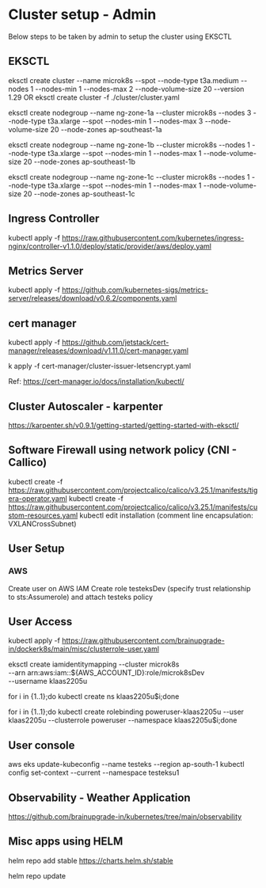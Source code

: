 # Cluster setup - Admin
Below steps to be taken by admin to setup the cluster using EKSCTL

## EKSCTL

eksctl create cluster --name microk8s --spot --node-type t3a.medium --nodes 1 --nodes-min 1 --nodes-max 2 --node-volume-size 20 --version  1.29
OR
eksctl create cluster -f ./cluster/cluster.yaml

eksctl create nodegroup --name ng-zone-1a --cluster microk8s --nodes 3 --node-type t3a.xlarge --spot --nodes-min 1 --nodes-max 3 --node-volume-size 20 --node-zones ap-southeast-1a

eksctl create nodegroup --name ng-zone-1b --cluster microk8s --nodes 1 --node-type t3a.xlarge --spot --nodes-min 1 --nodes-max 1 --node-volume-size 20 --node-zones ap-southeast-1b

eksctl create nodegroup --name ng-zone-1c --cluster microk8s --nodes 1 --node-type t3a.xlarge --spot --nodes-min 1 --nodes-max 1 --node-volume-size 20 --node-zones ap-southeast-1c

## Ingress Controller
kubectl apply -f https://raw.githubusercontent.com/kubernetes/ingress-nginx/controller-v1.1.0/deploy/static/provider/aws/deploy.yaml


## Metrics Server
kubectl apply -f https://github.com/kubernetes-sigs/metrics-server/releases/download/v0.6.2/components.yaml

## cert manager

kubectl apply -f https://github.com/jetstack/cert-manager/releases/download/v1.11.0/cert-manager.yaml

k apply -f cert-manager/cluster-issuer-letsencrypt.yaml

Ref: https://cert-manager.io/docs/installation/kubectl/

## Cluster Autoscaler - karpenter
https://karpenter.sh/v0.9.1/getting-started/getting-started-with-eksctl/

## Software Firewall using network policy (CNI - Callico)
kubectl create -f https://raw.githubusercontent.com/projectcalico/calico/v3.25.1/manifests/tigera-operator.yaml
kubectl create -f https://raw.githubusercontent.com/projectcalico/calico/v3.25.1/manifests/custom-resources.yaml
kubectl edit installation (comment line encapsulation: VXLANCrossSubnet)

## User Setup

### AWS
Create user on AWS IAM
Create role testeksDev (specify trust relationship to sts:Assumerole) and attach testeks policy

## User Access

kubectl apply -f https://raw.githubusercontent.com/brainupgrade-in/dockerk8s/main/misc/clusterrole-user.yaml

eksctl create iamidentitymapping --cluster microk8s \
  --arn arn:aws:iam::${AWS_ACCOUNT_ID}:role/microk8sDev \
  --username klaas2205u

for i in {1..1};do kubectl create ns  klaas2205u$i;done

for i in {1..1};do kubectl create rolebinding poweruser-klaas2205u --user klaas2205u --clusterrole poweruser --namespace klaas2205u$i;done

## User console
aws eks update-kubeconfig --name testeks --region ap-south-1
kubectl config set-context --current --namespace testeksu1

## Observability - Weather Application
https://github.com/brainupgrade-in/kubernetes/tree/main/observability

## Misc apps using HELM

helm repo add stable https://charts.helm.sh/stable

helm repo update
